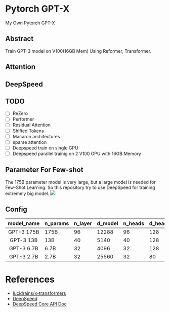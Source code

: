 # Pytorch GPT-X
My Own Pytorch GPT-X 

## Abstract
Train GPT-3 model on V100(16GB Mem) Using Reformer, Transformer. 

## Attention

## DeepSpeed

## TODO

- [ ] ReZero
- [ ] Performer
- [ ] Residual Attention
- [ ] Shifted Tokens
- [ ] Macaron architectures
- [ ] sparse attention
- [ ] Deepspeed train on single GPU
- [ ] Deepspeed parallel trainig on 2 V100 GPU with 16GB Memory

## Parameter For Few-shot
The 175B parameter model is very large, but a large model is needed for Few-Shot Learning.
So this repository try to use DeepSpeed for training extremely big model.
![](https://img1.daumcdn.net/thumb/R1280x0/?scode=mtistory2&fname=https%3A%2F%2Fblog.kakaocdn.net%2Fdn%2FbcCkzC%2FbtqEzhJ441q%2FCr6nzgvZHP4cDBj6bksKf0%2Fimg.png)

## Config
|   model_name    |n_params | n_layer | d_model | n_heads | d_head | batch_size | learning_rate |
|:---------------:|---------|---------|---------|---------|--------|------------|---------------|
|   GPT-3 175B    |  175B   |    96   |  12288  |    96   |   128  |    3.2M    |   0.6 x 10^-4 |
|   GPT-3 13B     |  13B    |    40   |  5140   |    40   |   128  |     2M     |   1.0 x 10^-4 |
|   GPT-3 6.7B    |  6.7B   |    32   |  4096   |    32   |   128  |     2M     |   1.2 x 10^-4 |
|   GPT-3 2.7B    |  2.7B   |    32   |  25560  |    32   |   80   |     1M     |   1.6 x 10^-4 |

# References
- [lucidrains/x-transformers](https://github.com/lucidrains/x-transformers)
- [DeepSpeed](https://www.deepspeed.ai/)
- [DeepSpeed Core API Doc](https://deepspeed.readthedocs.io/en/latest/index.html)